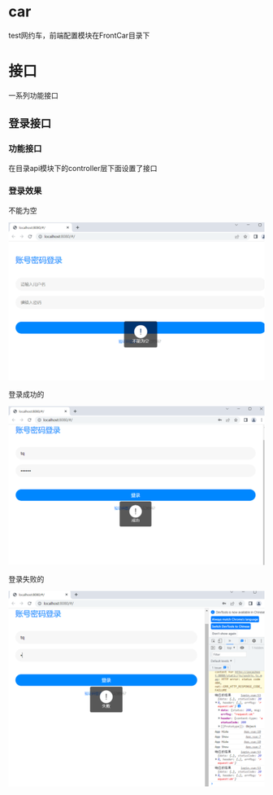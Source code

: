 # car
test网约车，前端配置模块在FrontCar目录下
# 接口
一系列功能接口
## 登录接口
### 功能接口
在目录api模块下的controller层下面设置了接口
### 登录效果
不能为空

![image-20230406103218523](README.assets/image-20230406103218523.png)

登录成功的

![image-20230406103303019](README.assets/image-20230406103303019.png)

登录失败的

![image-20230406103542630](README.assets/image-20230406103542630.png)

